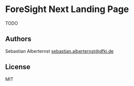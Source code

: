 #  ForeSight Next Landing Page

TODO

## Authors

Sebastian Alberternst <sebastian.alberternst@dfki.de>

## License

MIT 


